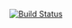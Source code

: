[![Build Status](https://travis-ci.org/adamjberg/scs.svg?branch=master)](https://travis-ci.org/adamjberg/scs)
